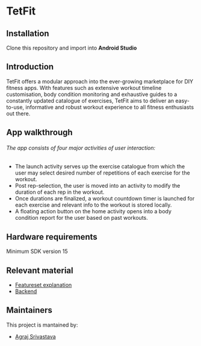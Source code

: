 # TetFit
## Installation
Clone this repository and import into **Android Studio**

## Introduction

TetFit offers a modular approach into the ever-growing marketplace for DIY fitness apps. 
With features such as extensive workout timeline customisation, body condition monitoring and exhaustive guides to a constantly updated catalogue of exercises, 
TetFit aims to deliver an easy-to-use, informative and robust workout experience to all fitness enthusiasts out there.

## App walkthrough
###### The app consists of four major activities of user interaction:
- The launch activity serves up the exercise catalogue from which the user may select desired number of repetitions of each exercise for the workout.
- Post rep-selection, the user is moved into an activity to modify the duration of each rep in the workout.
- Once durations are finalized, a workout countdown timer is launched for each exercise and relevant info to the workout is stored locally.
- A floating action button on the home activity opens into a body condition report for the user based on past workouts.


## Hardware requirements
Minimum SDK version 15

## Relevant material
- [Featureset explanation](https://github.com/butter-chicken27/TetFit/tree/master/Featureset_outline)
- [Backend](https://github.com/peppermenta/TetFit-backend)

## Maintainers
This project is mantained by:
* [Agraj Srivastava](https://github.com/butter-chicken27)

